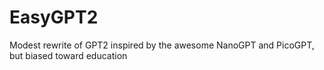 # EasyGPT2
Modest rewrite of GPT2 inspired by the awesome NanoGPT and PicoGPT, but biased toward education
